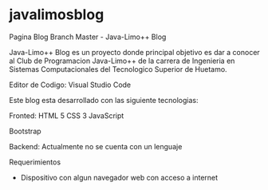 # javalimosblog
Pagina Blog
Branch Master - Java-Limo++ Blog

Java-Limo++ Blog es un proyecto donde principal objetivo es dar a conocer al Club de Programacion Java-Limo++
de la carrera de Ingenieria en Sistemas Computacionales del Tecnologico Superior de Huetamo.

Editor de Codigo: Visual Studio Code

Este blog esta desarrollado con las siguiente tecnologias:

Fronted: 
HTML 5
CSS 3
JavaScript

Bootstrap

Backend:
Actualmente no se cuenta con un lenguaje

Requerimientos
- Dispositivo con algun navegador web con acceso a internet